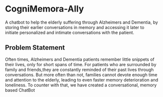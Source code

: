 # CogniMemora-Ally
A chatbot to help the elderly suffering through Alzheimers and Dementia, by storing their earlier conversations in memory and accessing it later to initiate personalized and intimate conversations with the patient.
## Problem Statement
Often times, Alzheimers and Dementia patients remember little snippets of their lives, only for short spans of time. For patients who are surrounded by family and friends,they are constantly reminded of their past lives through conversations. But more often than not, families cannot devote enough time and attention to the elderly, leading to even faster memory deterioration and loneliness. To counter with that, we have created a conversational, memory based ChatBot
